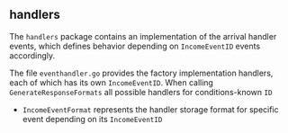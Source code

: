 ## handlers

The `handlers` package contains an implementation of the arrival handler
events, which defines behavior depending on `IncomeEventID`
events accordingly.

The file `eventhandler.go` provides the factory implementation
handlers, each of which has its own `IncomeEventID`.
When calling `GenerateResponseFormats` all possible
handlers for conditions-known `ID`

- `IncomeEventFormat` represents the handler storage format for
  specific event depending on its `IncomeEventID`